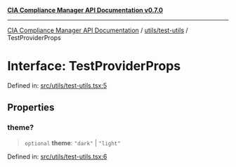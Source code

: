 [**CIA Compliance Manager API Documentation v0.7.0**](../../../README.md)

***

[CIA Compliance Manager API Documentation](../../../modules.md) / [utils/test-utils](../README.md) / TestProviderProps

# Interface: TestProviderProps

Defined in: [src/utils/test-utils.tsx:5](https://github.com/Hack23/cia-compliance-manager/blob/a904e43458f81faf7066f9da9fc149cc9f6e236d/src/utils/test-utils.tsx#L5)

## Properties

### theme?

> `optional` **theme**: `"dark"` \| `"light"`

Defined in: [src/utils/test-utils.tsx:6](https://github.com/Hack23/cia-compliance-manager/blob/a904e43458f81faf7066f9da9fc149cc9f6e236d/src/utils/test-utils.tsx#L6)

